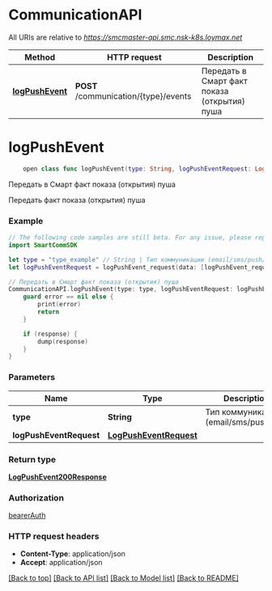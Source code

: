 # CommunicationAPI

All URIs are relative to *https://smcmaster-api.smc.nsk-k8s.loymax.net*

Method | HTTP request | Description
------------- | ------------- | -------------
[**logPushEvent**](CommunicationAPI.md#logpushevent) | **POST** /communication/{type}/events | Передать в Смарт факт показа (открытия) пуша


# **logPushEvent**
```swift
    open class func logPushEvent(type: String, logPushEventRequest: LogPushEventRequest? = nil, completion: @escaping (_ data: LogPushEvent200Response?, _ error: Error?) -> Void)
```

Передать в Смарт факт показа (открытия) пуша

Передать факт показа (открытия) пуша

### Example
```swift
// The following code samples are still beta. For any issue, please report via http://github.com/OpenAPITools/openapi-generator/issues/new
import SmartCommSDK

let type = "type_example" // String | Тип коммуникации (email/sms/push/bot)
let logPushEventRequest = logPushEvent_request(data: [logPushEvent_request_data_inner(type: "type_example", messageId: "messageId_example", externalClientId: "externalClientId_example")]) // LogPushEventRequest |  (optional)

// Передать в Смарт факт показа (открытия) пуша
CommunicationAPI.logPushEvent(type: type, logPushEventRequest: logPushEventRequest) { (response, error) in
    guard error == nil else {
        print(error)
        return
    }

    if (response) {
        dump(response)
    }
}
```

### Parameters

Name | Type | Description  | Notes
------------- | ------------- | ------------- | -------------
 **type** | **String** | Тип коммуникации (email/sms/push/bot) | 
 **logPushEventRequest** | [**LogPushEventRequest**](LogPushEventRequest.md) |  | [optional] 

### Return type

[**LogPushEvent200Response**](LogPushEvent200Response.md)

### Authorization

[bearerAuth](../README.md#bearerAuth)

### HTTP request headers

 - **Content-Type**: application/json
 - **Accept**: application/json

[[Back to top]](#) [[Back to API list]](../README.md#documentation-for-api-endpoints) [[Back to Model list]](../README.md#documentation-for-models) [[Back to README]](../README.md)

